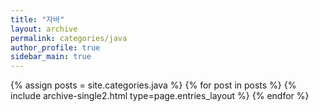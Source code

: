 ```yaml
---
title: "자바"
layout: archive
permalink: categories/java
author_profile: true
sidebar_main: true
---
```



{% assign posts = site.categories.java %}
{% for post in posts %} {% include archive-single2.html type=page.entries_layout %} {% endfor %}
